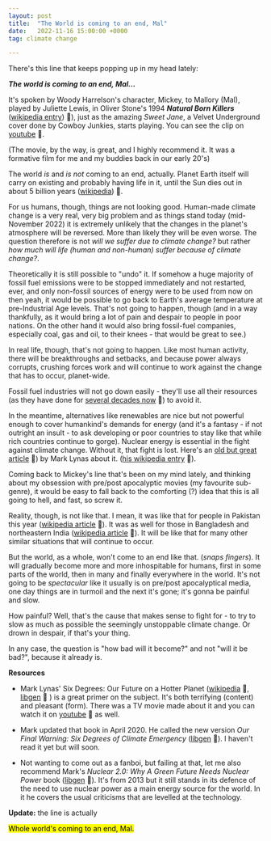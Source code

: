 ```yaml
---
layout: post
title:  "The World is coming to an end, Mal"
date:   2022-11-16 15:00:00 +0000
tag: climate change

---
```


There's this line that keeps popping up in my head lately:

***The world is coming to an end, Mal...***

It's spoken by Woody Harrelson's character, Mickey, to Mallory (Mal), played by Juliette Lewis, in Oliver Stone's 1994 ***Natural Born Killers*** ([wikipedia entry](https://en.wikipedia.org/wiki/Natural_Born_Killers)) :link:), just as the amazing *Sweet Jane*, a Velvet Underground cover done by Cowboy Junkies, starts playing. You can see the clip on [youtube](https://www.youtube.com/watch?v=tYqE5cxJqXE) :link:.

(The movie, by the way, is great, and I highly recommend it. It was a formative film for me and my buddies back in our early 20's)

The world *is* and *is not* coming to an end, actually. Planet Earth itself will carry on existing and probably having life in it, until the Sun dies out in about 5 billion years ([wikipedia](https://en.wikipedia.org/wiki/Sun#After_core_hydrogen_exhaustion)) :link:. 

For us humans, though, things are not looking good. Human-made climate change is a very real, very big problem and as things stand today (mid-November 2022) it is extremely unlikely that the changes in the planet's atmosphere will be reversed. More than likely they will be even worse. The question therefore is not *will we suffer due to climate change?* but rather *how much will life (human and non-human) suffer because of climate change?*.

Theoretically it is still possible to "undo" it. If somehow a huge majority of fossil fuel emissions were to be stopped immediately and not restarted, ever, and only non-fossil sources of energy were to be used from now on then yeah, it would be possible to go back to Earth's average temperature at pre-Industrial Age levels. That's not going to happen, though (and in a way thankfully, as it would bring a lot of pain and despair to  people in poor nations. On the other hand it would also bring fossil-fuel companies, especially coal, gas and oil, to their knees - that would be great to see.)

In real life, though, that's not going to happen. Like most human activity, there will be breakthroughs and setbacks, and because power always corrupts, crushing forces work and will continue to work against the change that has to occur, planet-wide.

Fossil fuel industries will not go down easily - they'll use all their resources (as they have done for [several decades now](https://www.scientificamerican.com/article/exxon-knew-about-climate-change-almost-40-years-ago/) :link:) to avoid it. 

In the meantime, alternatives like renewables are nice but not powerful enough to cover humankind's demands for energy (and it's a fantasy - if not outright an insult - to ask developing or poor countries to stay like that while rich countries continue to gorge). Nuclear energy is essential in the fight against climate change. Without it, that fight is lost. Here's an [old but great article](https://www.theguardian.com/environment/2012/sep/14/nuclear-global-warming) :link:) by Mark Lynas about it. ([his wikipedia entry](https://en.wikipedia.org/wiki/Mark_Lynas) :link:).

Coming back to Mickey's line that's been on my mind lately, and thinking about my obsession with pre/post apocalyptic movies (my favourite sub-genre), it would be easy to fall back to the comforting (?) idea that this is all going to hell, and fast, so screw it. 

Reality, though, is not like that. I mean, it was like that for people in Pakistan this year ([wikipedia article](https://en.wikipedia.org/wiki/2022_Pakistan_floods) :link:). It was as well for those in Bangladesh and northeastern India ([wikipedia article](https://en.wikipedia.org/wiki/2022_India%E2%80%93Bangladesh_floods) :link:). It will be like that for many other similar situations that will continue to occur. 

But the world, as a whole, won't come to an end like that. (*snaps fingers*).  It will gradually become more and more inhospitable for humans, first in some parts of the world, then in many and finally everywhere in the world. It's not going to be *spectacular* like it usually is on pre/post apocalyptical media, one day things are in turmoil and the next it's gone; it's gonna be painful and slow. 

How painful? Well, that's the cause that makes sense to fight for - to try to slow as much as possible the seemingly unstoppable climate change. Or drown in despair, if that's your thing.

In any case, the question is "how bad will it become?" and not "will it be bad?", because it already is.

**Resources**

* Mark Lynas' Six Degrees: Our Future on a Hotter Planet ([wikipedia](https://en.wikipedia.org/wiki/Six_Degrees:_Our_Future_on_a_Hotter_Planet) :link:, [libgen](http://libgen.is/search.php?req=six+degrees+lynas&open=0&res=25&view=simple&phrase=1&column=def) :link: ) is a great primer on the subject. It's both terrifying (content) and pleasant (form). There was a TV movie made about it and you can watch it on [youtube](https://www.youtube.com/watch?v=EU5tUY3W3WI) :link: as well.

* Mark  updated that book in April 2020. He called the new version *Our Final Warning: Six Degrees of Climate Emergency* ([libgen](http://libgen.is/search.php?req=Our+Final+Warning+lynas&open=0&res=25&view=simple&phrase=1&column=def) :link:). I haven't read it yet but will soon.

* Not wanting to come out as a fanboi, but failing at that, let me also recommend Mark's *Nuclear 2.0: Why A Green Future Needs Nuclear Power* book ([libgen](http://libgen.is/search.php?req=Nuclear+Why+A+Green+Future+Needs+Nuclear+Power&open=0&res=25&view=simple&phrase=1&column=def) :link:). It's from 2013 but it still stands in its defence of the need to use nuclear power as a main energy source for the world. In it he covers the usual criticisms that are levelled at the technology.



**Update:** the line is actually

<mark>Whole world's coming to an end, Mal.</mark>
